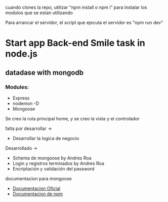 <p>cuando clones la repo, utilizar "npm install o npm i" para instalar los modulos que se estan utilizando</p>

<p>Para arrancar el servidor, el script que ejecuta el servidor es "npm run dev"</p>

<h1>
    Start app Back-end Smile task in node.js
</h1>

<h2>
    datadase with mongodb
</h2>

<h3>Modules:</h3>
<ul>
    <li>Express</li>
    <li>nodemon -D</li>
    <li>Mongoose</li>
</ul>


Se creo la ruta principal home, y se creo la vista y el controlador

falta por desarrollar ->
    <ul>
        <li>Desarrollar la logica de negocio</li>
    </ul>
Desarrollado ->
    <ul>
        <li>Schema de mongoose by Andres Roa</li>
        <li>Login y registros terminados by Andres Roa</li>
        <li>Encriptación y validación del password</li>
    </ul>

documentacion para mongoose
    <ul>
        <li><a href="https://mongoosejs.com/docs/api.html" target="_blank">Documentacion Oficial</a></li>
        <li><a href="https://www.npmjs.com/package/mongoose" target="_blank">Documentacion de npm</a></li>
    </ul>
